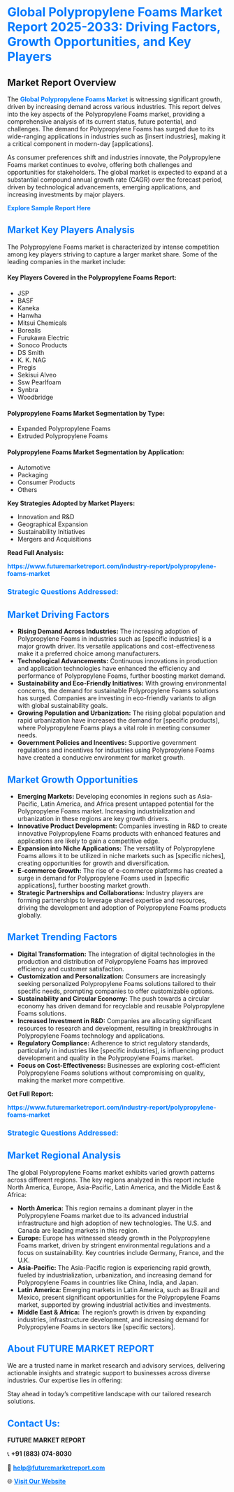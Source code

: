<h1 style="color: #007BFF;">Global Polypropylene Foams Market Report 2025-2033: Driving Factors, Growth Opportunities, and Key Players</h1>

<section id="overview">
<h2>Market Report Overview</h2>
<p>The <a href="https://www.futuremarketreport.com/industry-report/polypropylene-foams-market" style="color: #007BFF; text-decoration: none;"><strong>Global Polypropylene Foams Market</strong></a> is witnessing significant growth, driven by increasing demand across various industries. This report delves into the key aspects of the Polypropylene Foams market, providing a comprehensive analysis of its current status, future potential, and challenges. The demand for Polypropylene Foams has surged due to its wide-ranging applications in industries such as [insert industries], making it a critical component in modern-day [applications].</p>
<p>As consumer preferences shift and industries innovate, the Polypropylene Foams market continues to evolve, offering both challenges and opportunities for stakeholders. The global market is expected to expand at a substantial compound annual growth rate (CAGR) over the forecast period, driven by technological advancements, emerging applications, and increasing investments by major players.</p>
</section>

<section id="overview">
<p><a href="https://www.futuremarketreport.com/request-sample/reportId=85152" style="color: #007BFF; text-decoration: none;"><strong>Explore Sample Report Here</strong></a></p>
</section>

<section id="key-players">
<h2 style="color: #007BFF;">Market Key Players Analysis</h2>
<p>The Polypropylene Foams market is characterized by intense competition among key players striving to capture a larger market share. Some of the leading companies in the market include:</p>
<h4>Key Players Covered in the Polypropylene Foams Report:</h4>
<ul><li>JSP</li><li>BASF</li><li>Kaneka</li><li>Hanwha</li><li>Mitsui Chemicals</li><li>Borealis</li><li>Furukawa Electric</li><li>Sonoco Products</li><li>DS Smith</li><li>K. K. NAG</li><li>Pregis</li><li>Sekisui Alveo</li><li>Ssw Pearlfoam</li><li>Synbra</li><li>Woodbridge</li></ul>
<h4>Polypropylene Foams Market Segmentation by Type:</h4>
<ul><li>Expanded Polypropylene Foams</li><li>Extruded Polypropylene Foams</li></ul>

<h4>Polypropylene Foams Market Segmentation by Application:</h4>
<ul><li>Automotive</li><li>Packaging</li><li>Consumer Products</li><li>Others</li></ul>
<p><strong>Key Strategies Adopted by Market Players:</strong></p>
<ul>
<li>Innovation and R&D</li>
<li>Geographical Expansion</li>
<li>Sustainability Initiatives</li>
<li>Mergers and Acquisitions</li>
</ul>
</section>

<section>
<p><strong>Read Full Analysis: </strong></p><a href="https://www.futuremarketreport.com/industry-report/polypropylene-foams-market" style="color: #007BFF; text-decoration: none;"><strong>https://www.futuremarketreport.com/industry-report/polypropylene-foams-market</strong></a>
<h3 style="color: #007BFF;">Strategic Questions Addressed:</h3>
</section>

<section id="driving-factors">
<h2 style="color: #007BFF;">Market Driving Factors</h2>
<ul>
<li><strong>Rising Demand Across Industries:</strong> The increasing adoption of Polypropylene Foams in industries such as [specific industries] is a major growth driver. Its versatile applications and cost-effectiveness make it a preferred choice among manufacturers.</li>
<li><strong>Technological Advancements:</strong> Continuous innovations in production and application technologies have enhanced the efficiency and performance of Polypropylene Foams, further boosting market demand.</li>
<li><strong>Sustainability and Eco-Friendly Initiatives:</strong> With growing environmental concerns, the demand for sustainable Polypropylene Foams solutions has surged. Companies are investing in eco-friendly variants to align with global sustainability goals.</li>
<li><strong>Growing Population and Urbanization:</strong> The rising global population and rapid urbanization have increased the demand for [specific products], where Polypropylene Foams plays a vital role in meeting consumer needs.</li>
<li><strong>Government Policies and Incentives:</strong> Supportive government regulations and incentives for industries using Polypropylene Foams have created a conducive environment for market growth.</li>
</ul>
</section>

<section id="growth-opportunities">
<h2 style="color: #007BFF;">Market Growth Opportunities</h2>
<ul>
<li><strong>Emerging Markets:</strong> Developing economies in regions such as Asia-Pacific, Latin America, and Africa present untapped potential for the Polypropylene Foams market. Increasing industrialization and urbanization in these regions are key growth drivers.</li>
<li><strong>Innovative Product Development:</strong> Companies investing in R&D to create innovative Polypropylene Foams products with enhanced features and applications are likely to gain a competitive edge.</li>
<li><strong>Expansion into Niche Applications:</strong> The versatility of Polypropylene Foams allows it to be utilized in niche markets such as [specific niches], creating opportunities for growth and diversification.</li>
<li><strong>E-commerce Growth:</strong> The rise of e-commerce platforms has created a surge in demand for Polypropylene Foams used in [specific applications], further boosting market growth.</li>
<li><strong>Strategic Partnerships and Collaborations:</strong> Industry players are forming partnerships to leverage shared expertise and resources, driving the development and adoption of Polypropylene Foams products globally.</li>
</ul>
</section>

<section id="trending-factors">
<h2 style="color: #007BFF;">Market Trending Factors</h2>
<ul>
<li><strong>Digital Transformation:</strong> The integration of digital technologies in the production and distribution of Polypropylene Foams has improved efficiency and customer satisfaction.</li>
<li><strong>Customization and Personalization:</strong> Consumers are increasingly seeking personalized Polypropylene Foams solutions tailored to their specific needs, prompting companies to offer customizable options.</li>
<li><strong>Sustainability and Circular Economy:</strong> The push towards a circular economy has driven demand for recyclable and reusable Polypropylene Foams solutions.</li>
<li><strong>Increased Investment in R&D:</strong> Companies are allocating significant resources to research and development, resulting in breakthroughs in Polypropylene Foams technology and applications.</li>
<li><strong>Regulatory Compliance:</strong> Adherence to strict regulatory standards, particularly in industries like [specific industries], is influencing product development and quality in the Polypropylene Foams market.</li>
<li><strong>Focus on Cost-Effectiveness:</strong> Businesses are exploring cost-efficient Polypropylene Foams solutions without compromising on quality, making the market more competitive.</li>
</ul>
</section>

<section>
<p><strong>Get Full Report: </strong></p><a href="https://www.futuremarketreport.com/industry-report/polypropylene-foams-market" style="color: #007BFF; text-decoration: none;"><strong>https://www.futuremarketreport.com/industry-report/polypropylene-foams-market</strong></a>
<h3 style="color: #007BFF;">Strategic Questions Addressed:</h3>
</section>


<section id="regional-analysis">
<h2 style="color: #007BFF;">Market Regional Analysis</h2>
<p>The global Polypropylene Foams market exhibits varied growth patterns across different regions. The key regions analyzed in this report include North America, Europe, Asia-Pacific, Latin America, and the Middle East & Africa:</p>
<ul>
<li><strong>North America:</strong> This region remains a dominant player in the Polypropylene Foams market due to its advanced industrial infrastructure and high adoption of new technologies. The U.S. and Canada are leading markets in this region.</li>
<li><strong>Europe:</strong> Europe has witnessed steady growth in the Polypropylene Foams market, driven by stringent environmental regulations and a focus on sustainability. Key countries include Germany, France, and the U.K.</li>
<li><strong>Asia-Pacific:</strong> The Asia-Pacific region is experiencing rapid growth, fueled by industrialization, urbanization, and increasing demand for Polypropylene Foams in countries like China, India, and Japan.</li>
<li><strong>Latin America:</strong> Emerging markets in Latin America, such as Brazil and Mexico, present significant opportunities for the Polypropylene Foams market, supported by growing industrial activities and investments.</li>
<li><strong>Middle East & Africa:</strong> The region’s growth is driven by expanding industries, infrastructure development, and increasing demand for Polypropylene Foams in sectors like [specific sectors].</li>
</ul>
</section>

<footer>
<h2 style="color: #007BFF;">About FUTURE MARKET REPORT</h2>
<p>We are a trusted name in market research and advisory services, delivering actionable insights and strategic support to businesses across diverse industries. Our expertise lies in offering:</p>

<p>Stay ahead in today’s competitive landscape with our tailored research solutions.</p>

<h2 style="color: #007BFF;">Contact Us:</h2>
<p><strong>FUTURE MARKET REPORT</strong></p>
<p>📞 <strong>+91 (883) 074-8030</strong></p>
<p>📧 <strong><a href="mailto:help@futuremarketreport.com" style="color: #007BFF;">help@futuremarketreport.com</a></strong></p>
<p>🌐 <strong><a href="https://www.futuremarketreport.com/" style="color: #007BFF;">Visit Our Website</a></strong></p>
</footer>